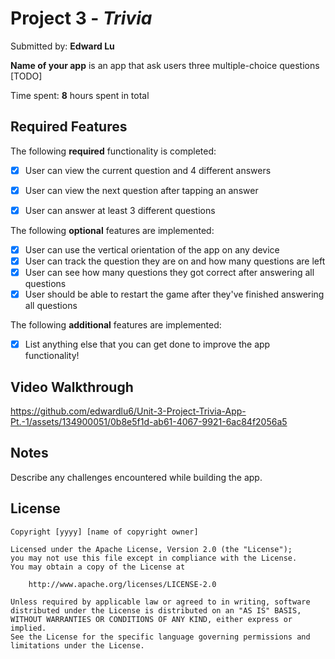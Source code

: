 # Project 3 - *Trivia*

Submitted by: **Edward Lu**

**Name of your app** is an app that ask users three multiple-choice questions [TODO] 

Time spent: **8** hours spent in total

## Required Features

The following **required** functionality is completed:

- [X] User can view the current question and 4 different answers
- [x] User can view the next question after tapping an answer
- [x] User can answer at least 3 different questions


The following **optional** features are implemented:

- [x] User can use the vertical orientation of the app on any device
- [x] User can track the question they are on and how many questions are left
- [x] User can see how many questions they got correct after answering all questions
- [x] User should be able to restart the game after they've finished answering all questions

The following **additional** features are implemented:

- [x] List anything else that you can get done to improve the app functionality!

## Video Walkthrough


https://github.com/edwardlu6/Unit-3-Project-Trivia-App-Pt.-1/assets/134900051/0b8e5f1d-ab61-4067-9921-6ac84f2056a5




## Notes

Describe any challenges encountered while building the app.

## License

    Copyright [yyyy] [name of copyright owner]

    Licensed under the Apache License, Version 2.0 (the "License");
    you may not use this file except in compliance with the License.
    You may obtain a copy of the License at

        http://www.apache.org/licenses/LICENSE-2.0

    Unless required by applicable law or agreed to in writing, software
    distributed under the License is distributed on an "AS IS" BASIS,
    WITHOUT WARRANTIES OR CONDITIONS OF ANY KIND, either express or implied.
    See the License for the specific language governing permissions and
    limitations under the License.
